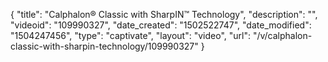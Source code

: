{
    "title": "Calphalon&reg; Classic with SharpIN&trade; Technology",
    "description": "",
    "videoid": "109990327",
    "date_created": "1502522747",
    "date_modified": "1504247456",
    "type": "captivate",
    "layout": "video",
    "url": "\/v\/calphalon-classic-with-sharpin-technology\/109990327"
}